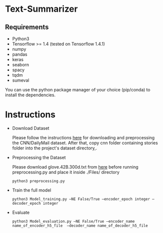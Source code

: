 # Text-Summarizer

## Requirements
* Python3
* Tensorflow >= 1.4 (tested on Tensorflow 1.4.1)
* numpy
* pandas
* keras
* seaborn
* spacy
* tqdm
* sumeval

You can use the python package manager of your choice (pip/conda) to install the dependencies.

# Instructions
* Download Dataset

    Please follow the instructions [here](https://github.com/abisee/cnn-dailymail) for downloading and preprocessing the CNN/DailyMail dataset. After that, copy cnn folder containing stories folder into the project's dataset directory,.

* Preprocessing the Dataset

    Please download glove.42B.300d.txt from [here](https://www.kaggle.com/yutanakamura/glove42b300dtxt) before running preprocessing.py	and place it inside ./Files/ directory

	```
	python3 preprocessing.py
    ```

* Train the full model
    
    ```
   	python3 Model_training.py –NE False/True –encoder_epoch integer –decoder_epoch integer
    ```

* Evaluate
    
    ```
	python3 Model_evaluation.py –NE False/True –encoder_name name_of_encoder_h5_file  –decoder_name name_of_decoder_h5_file
    ```